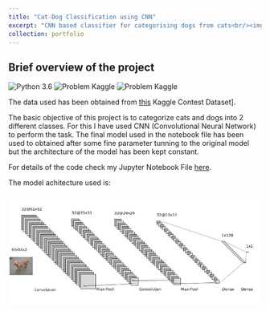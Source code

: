 ```yaml
---
title: "Cat-Dog Classification using CNN"
excerpt: "CNN based classifier for categorising dogs from cats<br/><img src='/images/catdog-cover.JPG'>"
collection: portfolio
---
```


## Brief overview of the project

![Python 3.6](https://img.shields.io/badge/Python-3.6-brightgreen.svg)    ![Problem Kaggle](https://img.shields.io/badge/Problem-Vision-blue.svg)     ![Problem Kaggle](https://img.shields.io/badge/Data-Kaggle-orange.svg)

The data used has been obtained from [this](https://www.kaggle.com/c/dogs-vs-cats) Kaggle Contest Dataset].

The basic objective of this project is to categorize cats and dogs into 2 different classes. For this I have used CNN (Convolutional Neural Network) to perform the task. The final model used in the notebook file has been used to obtained after some fine parameter tunning to the original model but the architecture of the model has been kept constant.

For details of the code check my Jupyter Notebook File [here](https://github.com/deepayanbardhan/Cat-Dog-Classification/blob/master/CatDog_Classifier.ipynb).

The model achitecture used is:

<img src="/images/architecture.jpg" width="700">

